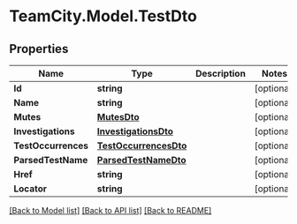 # TeamCity.Model.TestDto
## Properties

Name | Type | Description | Notes
------------ | ------------- | ------------- | -------------
**Id** | **string** |  | [optional] 
**Name** | **string** |  | [optional] 
**Mutes** | [**MutesDto**](MutesDto.md) |  | [optional] 
**Investigations** | [**InvestigationsDto**](InvestigationsDto.md) |  | [optional] 
**TestOccurrences** | [**TestOccurrencesDto**](TestOccurrencesDto.md) |  | [optional] 
**ParsedTestName** | [**ParsedTestNameDto**](ParsedTestNameDto.md) |  | [optional] 
**Href** | **string** |  | [optional] 
**Locator** | **string** |  | [optional] 

[[Back to Model list]](../README.md#documentation-for-models) [[Back to API list]](../README.md#documentation-for-api-endpoints) [[Back to README]](../README.md)

